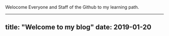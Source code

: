 Welocome Everyone and Staff of the Github to my learning path.

---
title: "Welcome to my blog"
date: 2019-01-20
---

